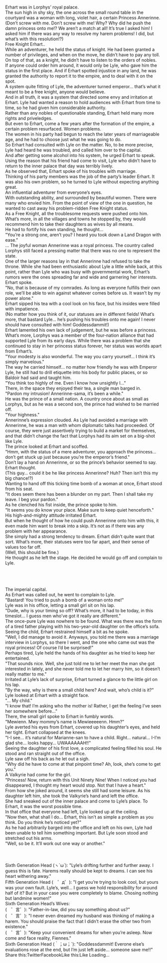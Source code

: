 <br/>
Erhart was in Lorphys’ royal palace.<br/>
The sun high in shy sky, the one across the small round table in the courtyard was a woman with long, violet hair, a certain Princess Annerinne.<br/>
(Don’t screw with me. Don’t screw with me! Why? Why did he push the damn princess onto me!? We aren’t a match at all! It’s true I asked him! I asked him if there was any way to resolve my harem problems! I did, but what’s with this resolution!?)<br/>
Free Knight Erhart..<br/>
While an adventurer, he held the status of knight. He had been granted a number of privileges, and when on the move, he didn’t have to pay any toll. On top of that, as a knight, he didn’t have to listen to the orders of nobles.<br/>
If anyone could order him around, it would only be Lyle, who gave him the status in the first place. And if Erhart spotted injustice in any land, he was granted the authority to report it to the empire, and to deal with it on the spot.<br/>
A system quite fitting of Lyle, the adventurer turned emperor… that’s what it meant to be a free knight, anyone would believe.<br/>
And in all truth, it was a system that directed some envy and irritation at Erhart. Lyle had wanted a reason to hold audiences with Erhart from time to time, so he had given him considerable authority.<br/>
Rather than any nobles of questionable standing, Erhart held many more rights and priveledges.<br/>
But even to Erhart, come a few years after the formation of the empire, a certain problem resurfaced. Women problems.<br/>
The women in his party had begun to reach the later years of marriageable age, and he had to choose just what he was going to do.<br/>
So Erhart had consulted with Lyle on the matter. No, to be more precise, Lyle had heard he was troubled, and called him over to the capital.<br/>
And after getting some alcohol into his system, he urged Erhart to speak. Using the reason that his friend had come to visit, Lyle who didn’t have to return to the inner palace that day was terribly lively.<br/>
As he observed that, Erhart spoke of his troubles with marriage.<br/>
Thinking of his party members was the job of the party’s leader Erhart. It was also his own problem, so he turned to Lyle without expecting anything great.<br/>
An influential adventurer from everyone’s eyes.<br/>
With outstanding ability, and surrounded by beautiful women. There were many who envied him. From the point of view of the one in question, he wanted to cast away his problem-ridden Free Knight status.<br/>
As a Free Knight, all the troublesome requests were pushed onto him. What’s more, in all the villages and towns he stopped by, they would recommend him to take their daughters as wives by all means.<br/>
He had to fortify his own standing, he thought…<br/>
"You’re a strong one, aren’t you? I heard you took down a Land Dragon with ease."<br/>
… The joyful woman Annerinne was a royal princess. The country called Lorphys still faced a pressing matter that there was no one to represent the state.<br/>
One of the larger reasons lay in that Annerinne had refused to take the throne. While she had been enthusiastic about Lyle a little while back, at this point, rather than Lyle who was busy with governmental work, Erhart’s rumors were the ones spreading far and wide and garnering her interests.<br/>
Erhart spoke.<br/>
"No, that is because of my comrades. As long as everyone fulfills their own role, we’ll be able to win against whatever comes before us. It wasn’t by my power alone."<br/>
Erhart sipped his tea with a cool look on his face, but his insides were filled with impatience.<br/>
(No matter how you think of it, our statuses are in different fields! What’s more, that bastard Lyle… he’s pushing his troubles onto me again! I never should have consulted with him! Goddessdammit!)<br/>
Erhart lamented his own lack of judgement, but he was before a princess. What’s more, Lorphys was a member of the four-nation alliance that had supported Lyle from its early days. While there was a problem that she continued to stay in her princess status forever, her status was worlds apart from Erhart’s.<br/>
"Your modesty is also wonderful. The way you carry yourself… I think it’s simply marvelous."<br/>
The way he carried himself… no matter how friendly he was with Emperor Lyle, he still had to drill etiquette into his body for public places, or so Baldoir had said and taught him.<br/>
"You think too highly of me. Even I know how unsightly I…"<br/>
There, in the space they enjoyed their tea, a single man barged in.<br/>
"Pardon my intrusion! Annerinne-sama, it’s been a while."<br/>
He was the prince of a small nation. A country once about as small as Lorphys, but as he was a second son, the prince had wished to be married off.<br/>
"Your highness."<br/>
Annerinne’s expression clouded. As Lyle had avoided a marriage with Annerinne, he was a man with whom diplomatic talks had proceeded. Of course, they were just assertively trying to build a market for themselves, and that didn’t change the fact that Lorphys had its aim set on a big-shot like Lyle.<br/>
The prince looked at Erhart and scoffed.<br/>
"Hmm, with the status of a mere adventurer, you approach the princess… don’t get stuck up just because you’re the emperor’s friend."<br/>
Don’t lay a hand on Annerinne, or so the prince’s behavior seemed to say. Erhart thought.<br/>
(This guy… could it be he like princess Annerinne? Huh? Then isn’t this my big chance!?)<br/>
Wanting to hand off this ticking time bomb of a woman at once, Erhart stood from his seat.<br/>
"It does seem there has been a blunder on my part. Then I shall take my leave. I beg your pardon."<br/>
As he clenched his fist inside, the prince spoke to him.<br/>
"It seems you do know your place. Make sure to keep quiet henceforth."<br/>
His high-and-mighty attitude irritated Erhart.<br/>
But when he thought of how he could push Annerinne onto him with this, it even made him want to break into a skip. It’s not as if there was any problem with her appearance.<br/>
She simply had a strong tendency to dream. Erhart didn’t quite want that sort. What’s more, their statuses were too far apart, and their sense of values too far off.<br/>
(Well, this should be fine.)<br/>
He thought as he left the stage. He decided he would go off and complain to Lyle.<br/>
 <br/>
 <br/>
 <br/>
 <br/>
The imperial capital.<br/>
As Erhart was called out, he went to complain to Lyle.<br/>
"Bastard! You tried to push a bomb of a woman onto me!"<br/>
Lyle was in his office, letting a small girl sit on his lap.<br/>
"Dude, why is your timing so off? What’s more, it had to be today, in this timeslot… I guess men who’ve got it really are different."<br/>
The once-pure Lyle was nowhere to be found. What was there was the form of a tired father playing with his two-year-old daughter on the office’s sofa.<br/>
Seeing the child, Erhart restrained himself a bit as he spoke.<br/>
"Well, I did manage to avoid it. Anyways, you told me there was a marriage interview in Lorphys, so there I went, and the one who came out was the royal princess! Of course I’d be surprised!"<br/>
Perhaps tired, Lyle held the hands of his daughter as he tried to keep her entertained.<br/>
"That sounds nice. Well, she just told me to let her meet the man she got interested in lately, and she never told me to let her marry him, so it doesn’t really matter to me."<br/>
Irritated at Lyle’s lack of surprise, Erhart turned a glance to the little girl on his lap.<br/>
"By the way, why is there a small child here? And wait, who’s child is it?"<br/>
Lyle looked at Erhart with a straight face.<br/>
"… My child."<br/>
"I know that! I’m asking who the mother is! Rather, I get the feeling I’ve seen her somewhere before…"<br/>
There, the small girl spoke to Erhart in fumbly words.<br/>
"Mewienn. Mwy mommy’s name is Mewieeeeenn. Hmm?"<br/>
Lyle averted his eyes from Erhart, covered up his daughter’s eyes, and held her tight. Erhart collapsed at the knees.<br/>
"I-I see… it’s natural for Marianne-san to have a child. Right… natural… I-I’m glad she… looks happy… UWAAAAAAH!!"<br/>
Seeing the daughter of his first love, a complicated feeling filled his soul. He stood and ran straight out of the office.<br/>
Lyle saw off his back as he let out a sigh.<br/>
"Why did he have to come at that pinpoint time? Ah, look, she’s come to get you."<br/>
A Valkyrie had come for the girl.<br/>
"Princess! Now, return with this Unit Ninety Nine! When I noticed you had disappeared, I thought my heart would stop. Not that I have a heart."<br/>
From how she joked around, it seems she still had some leisure. As his daughter left him, she took the Valkyrie’s hand and left the office.<br/>
She had sneaked out of the inner palace and come to Lyle’s place. To Erhart, it was the worst possible time.<br/>
In that office that everyone had left, Lyle looked up at the ceiling.<br/>
"Now then, what shall I do… Erhart, this isn’t as simple a problem as you think. Do you think he’s noticed yet?"<br/>
As he had arbitrarily barged into the office and left on his own, Lyle had been unable to tell him something important. But Lyle soon stood and stretched out his arms.<br/>
"Well, so be it. It’ll work out one way or another."<br/>
<br/>
 <br/>
 <br/>
Sixth Generation Head (ヽ´ω`): "Lyle’s drifting further and further away. I guess this is fate. Harems really should be kept to dreams. I can see his heart withering away."<br/>
Fifth Generation Head (　゜д゜): "I get you’re trying to look cool, but yours was your own fault. Lyle’s, well… I guess we hold responsibility for around half of it? But in your case you were completely to blame. Chosing nothing but landmine women!"<br/>
Sixth Generation Head’s Wives:<br/>
(　゜言゜): "Father-in-law, did you say something about us?"<br/>
(　゜言゜): "I never even dreamed my husband was thinking of making a harem. You should praise the fact that I didn’t erase the other two from existence."<br/>
(　゜言゜): "Keep your convenient dreams for when you’re asleep. Now come and face reality, Fiennes."<br/>
Sixth Generation Head (｀；ω；´): "Goddessdammit! Everone else’s evaluations rose at the end, but I’m just left aside… someone save me!!"<br/>
Share this:TwitterFacebookLike this:Like Loading... <br/>
